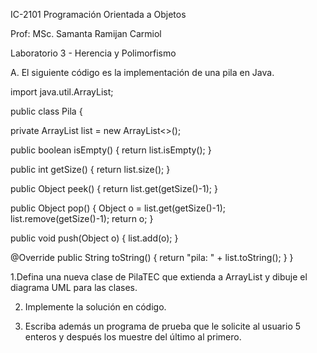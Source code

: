 IC-2101 Programación Orientada a Objetos

Prof: MSc. Samanta Ramijan Carmiol

Laboratorio 3 - Herencia y Polimorfismo

A. El siguiente código es la implementación de una pila en Java.

import java.util.ArrayList;

public class Pila {

  private ArrayList<Object> list = new ArrayList<>();
  
  public boolean isEmpty() {
    return list.isEmpty();
  }
  
  public int getSize() {
    return list.size();
  }
  
  public Object peek() {
    return list.get(getSize()-1);
  }
  
  public Object pop() {
    Object o = list.get(getSize()-1); list.remove(getSize()-1);
    return o;
  }
  
  public void push(Object o) {
    list.add(o);
  }
  
  @Override
  public String toString() {
    return "pila: " + list.toString();
  }
}

1.Defina una nueva clase de PilaTEC que extienda a ArrayList y dibuje el diagrama UML para las clases.

2. Implemente la solución en código.

3. Escriba además un programa de prueba que le solicite al usuario 5 enteros y después los muestre del último al primero.
